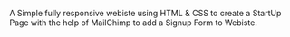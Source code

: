 A Simple fully responsive webiste using HTML & CSS to create a StartUp Page with the help of MailChimp to add a Signup Form to Webiste.
